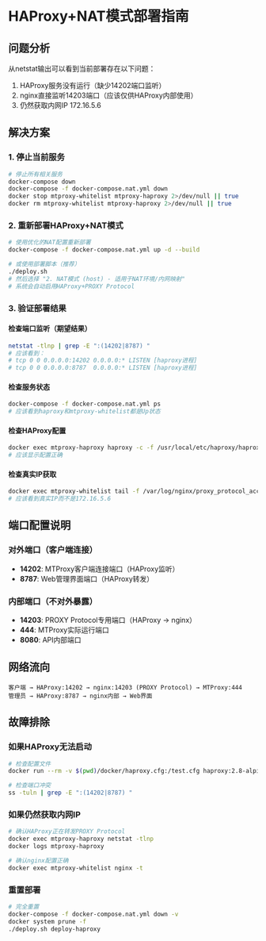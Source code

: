 # HAProxy+NAT模式部署指南

## 问题分析
从netstat输出可以看到当前部署存在以下问题：
1. HAProxy服务没有运行（缺少14202端口监听）
2. nginx直接监听14203端口（应该仅供HAProxy内部使用）
3. 仍然获取内网IP 172.16.5.6

## 解决方案

### 1. 停止当前服务
```bash
# 停止所有相关服务
docker-compose down
docker-compose -f docker-compose.nat.yml down
docker stop mtproxy-whitelist mtproxy-haproxy 2>/dev/null || true
docker rm mtproxy-whitelist mtproxy-haproxy 2>/dev/null || true
```

### 2. 重新部署HAProxy+NAT模式
```bash
# 使用优化的NAT配置重新部署
docker-compose -f docker-compose.nat.yml up -d --build

# 或使用部署脚本（推荐）
./deploy.sh
# 然后选择 "2. NAT模式 (host) - 适用于NAT环境/内网映射"
# 系统会自动启用HAProxy+PROXY Protocol
```

### 3. 验证部署结果

#### 检查端口监听（期望结果）
```bash
netstat -tlnp | grep -E ":(14202|8787) "
# 应该看到：
# tcp 0 0 0.0.0.0:14202 0.0.0.0:* LISTEN [haproxy进程]
# tcp 0 0 0.0.0.0:8787  0.0.0.0:* LISTEN [haproxy进程]
```

#### 检查服务状态
```bash
docker-compose -f docker-compose.nat.yml ps
# 应该看到haproxy和mtproxy-whitelist都是Up状态
```

#### 检查HAProxy配置
```bash
docker exec mtproxy-haproxy haproxy -c -f /usr/local/etc/haproxy/haproxy.cfg
# 应该显示配置正确
```

#### 检查真实IP获取
```bash
docker exec mtproxy-whitelist tail -f /var/log/nginx/proxy_protocol_access.log
# 应该看到真实IP而不是172.16.5.6
```

## 端口配置说明

### 对外端口（客户端连接）
- **14202**: MTProxy客户端连接端口（HAProxy监听）
- **8787**: Web管理界面端口（HAProxy转发）

### 内部端口（不对外暴露）
- **14203**: PROXY Protocol专用端口（HAProxy → nginx）
- **444**: MTProxy实际运行端口
- **8080**: API内部端口

## 网络流向

```
客户端 → HAProxy:14202 → nginx:14203 (PROXY Protocol) → MTProxy:444
管理员 → HAProxy:8787 → nginx内部 → Web界面
```

## 故障排除

### 如果HAProxy无法启动
```bash
# 检查配置文件
docker run --rm -v $(pwd)/docker/haproxy.cfg:/test.cfg haproxy:2.8-alpine haproxy -c -f /test.cfg

# 检查端口冲突
ss -tuln | grep -E ":(14202|8787) "
```

### 如果仍然获取内网IP
```bash
# 确认HAProxy正在转发PROXY Protocol
docker exec mtproxy-haproxy netstat -tlnp
docker logs mtproxy-haproxy

# 确认nginx配置正确
docker exec mtproxy-whitelist nginx -t
```

### 重置部署
```bash
# 完全重置
docker-compose -f docker-compose.nat.yml down -v
docker system prune -f
./deploy.sh deploy-haproxy
